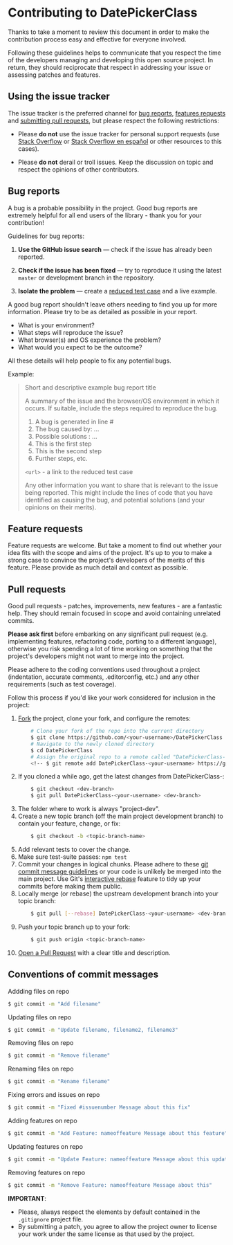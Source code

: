 # Contributing to DatePickerClass

Thanks to take a moment to review this document in order to make the contribution process easy and effective for everyone involved.

Following these guidelines helps to communicate that you respect the time of the developers managing and developing this open source project. In return, they should reciprocate that respect in addressing your issue or assessing patches and features.

## Using the issue tracker

The issue tracker is the preferred channel for [bug reports](#bug-reports),
[features requests](#feature-requests) and [submitting pull
requests](#pull-requests), but please respect the following restrictions:

* Please **do not** use the issue tracker for personal support requests (use [Stack Overflow](http://stackoverflow.com) or [Stack Overflow en español](http://es.stackoverflow.com) or other resources to this cases).

* Please **do not** derail or troll issues. Keep the discussion on topic and respect the opinions of other contributors.

## Bug reports

A bug is a probable possibility in the project. Good bug reports are extremely helpful for all end users of the library - thank you for your contribution!

Guidelines for bug reports:

1. **Use the GitHub issue search** &mdash; check if the issue has already been reported.

2. **Check if the issue has been fixed** &mdash; try to reproduce it using the latest `master` or development branch in the repository.

3. **Isolate the problem** &mdash; create a [reduced test case](https://css-tricks.com/reduced-test-cases/) and a live example.

A good bug report shouldn't leave others needing to find you up for more information. Please try to be as detailed as possible in your report.
* What is your environment?
* What steps will reproduce the issue?
* What browser(s) and OS experience the problem?
* What would you expect to be the outcome?

All these details will help people to fix any potential bugs.

Example:

> Short and descriptive example bug report title
>
> A summary of the issue and the browser/OS environment in which it occurs. If
> suitable, include the steps required to reproduce the bug.
>
> 1. A bug is generated in line #
> 1. The bug caused by: ...
> 1. Possible solutions : ...
> 1. This is the first step
> 1. This is the second step
> 1. Further steps, etc.
>
> `<url>` - a link to the reduced test case
>
> Any other information you want to share that is relevant to the issue being
> reported. This might include the lines of code that you have identified as
> causing the bug, and potential solutions (and your opinions on their
> merits).

## Feature requests

Feature requests are welcome. But take a moment to find out whether your idea
fits with the scope and aims of the project. It's up to *you* to make a strong
case to convince the project's developers of the merits of this feature. Please
provide as much detail and context as possible.

## Pull requests

Good pull requests - patches, improvements, new features - are a fantastic help. They should remain focused in scope and avoid containing unrelated commits.

**Please ask first** before embarking on any significant pull request (e.g. implementing features, refactoring code, porting to a different language), otherwise you risk spending a lot of time working on something that the project's developers might not want to merge into the project.

Please adhere to the coding conventions used throughout a project (indentation, accurate comments, .editorconfig, etc.) and any other requirements (such as test coverage).

Follow this process if you'd like your work considered for inclusion in the project:

1. [Fork](http://help.github.com/fork-a-repo/) the project, clone your fork, and configure the remotes:
	```bash
		# Clone your fork of the repo into the current directory
		$ git clone https://github.com/<your-username>/DatePickerClass
		# Navigate to the newly cloned directory
		$ cd DatePickerClass
		# Assign the original repo to a remote called "DatePickerClass-<your-username>"
		<!-- $ git remote add DatePickerClass-<your-username> https://github.com/roccouu/DatePickerClass -->
	```
1. If you cloned a while ago, get the latest changes from DatePickerClass-<your-username>:
	```bash
		$ git checkout <dev-branch>
		$ git pull DatePickerClass-<your-username> <dev-branch>
	```
1. The folder where to work is always "project-dev".
1. Create a new topic branch (off the main project development branch) to contain your feature, change, or fix:
	```bash
		$ git checkout -b <topic-branch-name>
	```
1. Add relevant tests to cover the change.
1. Make sure test-suite passes: `npm test`
1. Commit your changes in logical chunks. Please adhere to these [git commit message guidelines](http://tbaggery.com/2008/04/19/a-note-about-git-commit-messages.html) or your code is unlikely be merged into the main project. Use Git's [interactive rebase](https://help.github.com/articles/interactive-rebase) feature to tidy up your commits before making them public.
1. Locally merge (or rebase) the upstream development branch into your topic branch:
	```bash
		$ git pull [--rebase] DatePickerClass-<your-username> <dev-branch>
	```
1. Push your topic branch up to your fork:
	```bash
		$ git push origin <topic-branch-name>
	```
1. [Open a Pull Request](https://help.github.com/articles/using-pull-requests/) with a clear title and description.

## Conventions of commit messages

Addding files on repo

```bash
$ git commit -m "Add filename"
```

Updating files on repo

```bash
$ git commit -m "Update filename, filename2, filename3"
```

Removing files on repo

```bash
$ git commit -m "Remove filename"
```

Renaming files on repo

```bash
$ git commit -m "Rename filename"
```

Fixing errors and issues on repo

```bash
$ git commit -m "Fixed #issuenumber Message about this fix"
```

Adding features on repo

```bash
$ git commit -m "Add Feature: nameoffeature Message about this feature"
```

Updating features on repo

```bash
$ git commit -m "Update Feature: nameoffeature Message about this update"
```

Removing features on repo

```bash
$ git commit -m "Remove Feature: nameoffeature Message about this"
```

**IMPORTANT**:
* Please, always respect the elements by default contained in the `.gitignore` project file.
* By submitting a patch, you agree to allow the project owner to license your work under the same license as that used by the project.